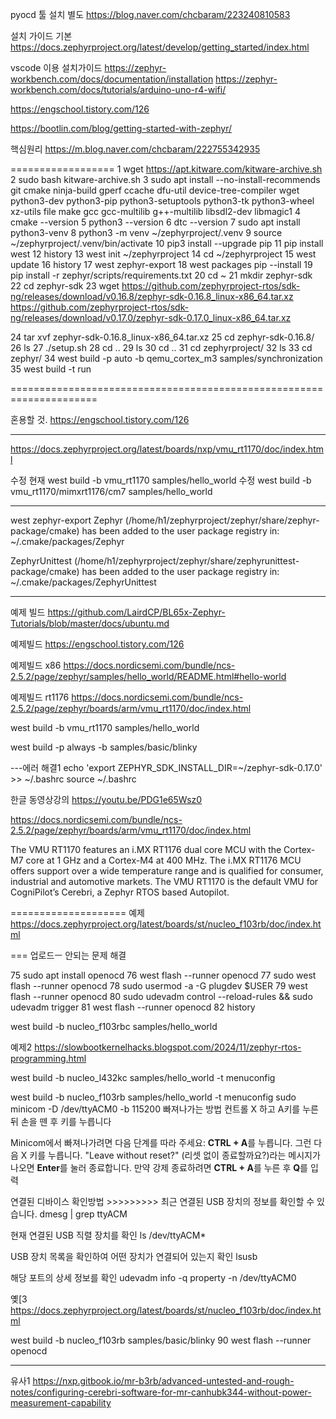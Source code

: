 

pyocd 툴 설치 별도
https://blog.naver.com/chcbaram/223240810583



설치 가이드
기본 https://docs.zephyrproject.org/latest/develop/getting_started/index.html

vscode 이용 설치가이드
https://zephyr-workbench.com/docs/documentation/installation
https://zephyr-workbench.com/docs/tutorials/arduino-uno-r4-wifi/

https://engschool.tistory.com/126


https://bootlin.com/blog/getting-started-with-zephyr/

핵심원리
https://m.blog.naver.com/chcbaram/222755342935


==================
    1  wget https://apt.kitware.com/kitware-archive.sh
    2  sudo bash kitware-archive.sh
    3  sudo apt install --no-install-recommends git cmake ninja-build gperf   ccache dfu-util device-tree-compiler wget   python3-dev python3-pip python3-setuptools python3-tk python3-wheel xz-utils file   make gcc gcc-multilib g++-multilib libsdl2-dev libmagic1
    4  cmake --version
    5  python3 --version
    6  dtc --version
    7  sudo apt install python3-venv
    8  python3 -m venv ~/zephyrproject/.venv
    9  source ~/zephyrproject/.venv/bin/activate
   10  pip3 install --upgrade pip
   11  pip install west
   12  history
   13  west init ~/zephyrproject
   14  cd ~/zephyrproject
   15  west update
   16  history
   17  west zephyr-export
   18  west packages pip --install
   19  pip install -r zephyr/scripts/requirements.txt
   20  cd ~
   21  mkdir zephyr-sdk
   22  cd zephyr-sdk
   23  wget https://github.com/zephyrproject-rtos/sdk-ng/releases/download/v0.16.8/zephyr-sdk-0.16.8_linux-x86_64.tar.xz
   https://github.com/zephyrproject-rtos/sdk-ng/releases/download/v0.17.0/zephyr-sdk-0.17.0_linux-x86_64.tar.xz
   
   24  tar xvf zephyr-sdk-0.16.8_linux-x86_64.tar.xz
   25  cd zephyr-sdk-0.16.8/
   26  ls
   27  ./setup.sh
   28  cd ..
   29  ls
   30  cd ..
   31  cd zephyrproject/
   32  ls
   33  cd zephyr/
   34  west build -p auto -b qemu_cortex_m3 samples/synchronization
   35  west build -t run

=====================================================================

혼용할 것.
https://engschool.tistory.com/126

****
https://docs.zephyrproject.org/latest/boards/nxp/vmu_rt1170/doc/index.html

수정
현재 west build -b vmu_rt1170 samples/hello_world
수정 west build -b vmu_rt1170/mimxrt1176/cm7 samples/hello_world









-----------------------------------------------------------------------------------

west zephyr-export
Zephyr (/home/h1/zephyrproject/zephyr/share/zephyr-package/cmake)
has been added to the user package registry in:
~/.cmake/packages/Zephyr

ZephyrUnittest (/home/h1/zephyrproject/zephyr/share/zephyrunittest-package/cmake)
has been added to the user package registry in:
~/.cmake/packages/ZephyrUnittest

-----------------------------------------------------------------------------------




예제 빌드
https://github.com/LairdCP/BL65x-Zephyr-Tutorials/blob/master/docs/ubuntu.md

예제빌드
https://engschool.tistory.com/126

예제빌드 x86
https://docs.nordicsemi.com/bundle/ncs-2.5.2/page/zephyr/samples/hello_world/README.html#hello-world

예제빌드 rt1176
https://docs.nordicsemi.com/bundle/ncs-2.5.2/page/zephyr/boards/arm/vmu_rt1170/doc/index.html

west build -b vmu_rt1170 samples/hello_world

west build -p always -b <your-board-name> samples/basic/blinky


---에러 해결1
echo 'export ZEPHYR_SDK_INSTALL_DIR=~/zephyr-sdk-0.17.0' >> ~/.bashrc
source ~/.bashrc





한글 동영상강의
https://youtu.be/PDG1e65Wsz0




https://docs.nordicsemi.com/bundle/ncs-2.5.2/page/zephyr/boards/arm/vmu_rt1170/doc/index.html

The VMU RT1170 features an i.MX RT1176 dual core MCU with the Cortex-M7 core at 1 GHz and a Cortex-M4 at 400 MHz. The i.MX RT1176 MCU offers support over a wide temperature range and is qualified for consumer, industrial and automotive markets. The VMU RT1170 is the default VMU for CogniPilot’s Cerebri, a Zephyr RTOS based Autopilot.

====================
예제
https://docs.zephyrproject.org/latest/boards/st/nucleo_f103rb/doc/index.html



===
업로드ㅡ 안되는 문제 해결

   75  sudo apt install openocd
   76  west flash --runner openocd
   77  sudo west flash --runner openocd
   78  sudo usermod -a -G plugdev $USER
   79  west flash --runner openocd
   80  sudo udevadm control --reload-rules && sudo udevadm trigger
   81  west flash --runner openocd
   82  history



west build -b nucleo_f103rbc samples/hello_world 


예제2
https://slowbootkernelhacks.blogspot.com/2024/11/zephyr-rtos-programming.html


west build -b nucleo_l432kc samples/hello_world -t menuconfig

west build -b nucleo_f103rb samples/hello_world -t menuconfig
sudo minicom -D /dev/ttyACM0 -b 115200
빠져나가는 방법 컨트롤 X 하고 A키를 누른뒤 손을 뗀 후 
 키를 누릅니다

 
Minicom에서 빠져나가려면 다음 단계를 따라 주세요:
**CTRL + A**를 누릅니다.
그런 다음 X 키를 누릅니다.
"Leave without reset?" (리셋 없이 종료할까요?)라는 메시지가 나오면 **Enter**를 눌러 종료합니다.
만약 강제 종료하려면 **CTRL + A**를 누른 후 **Q**를 입력


연결된 디바이스 확인방법 >>>>>>>>>
최근 연결된 USB 장치의 정보를 확인할 수 있습니다.
dmesg | grep ttyACM

현재 연결된 USB 직렬 장치를 확인
ls /dev/ttyACM*

USB 장치 목록을 확인하여 어떤 장치가 연결되어 있는지 확인
lsusb

해당 포트의 상세 정보를 확인
udevadm info -q property -n /dev/ttyACM0


옞[3
https://docs.zephyrproject.org/latest/boards/st/nucleo_f103rb/doc/index.html

west build -b nucleo_f103rb samples/basic/blinky
   90  west flash --runner openocd





--------------


 유사1
https://nxp.gitbook.io/mr-b3rb/advanced-untested-and-rough-notes/configuring-cerebri-software-for-mr-canhubk344-without-power-measurement-capability

